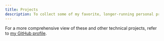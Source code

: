 ```yaml
---
title: Projects
description: To collect some of my favorite, longer-running personal projects.
---
```


For a more comprehensive view of these and other technical projects, refer to [my GitHub profile](https://github.com/dpb587).
